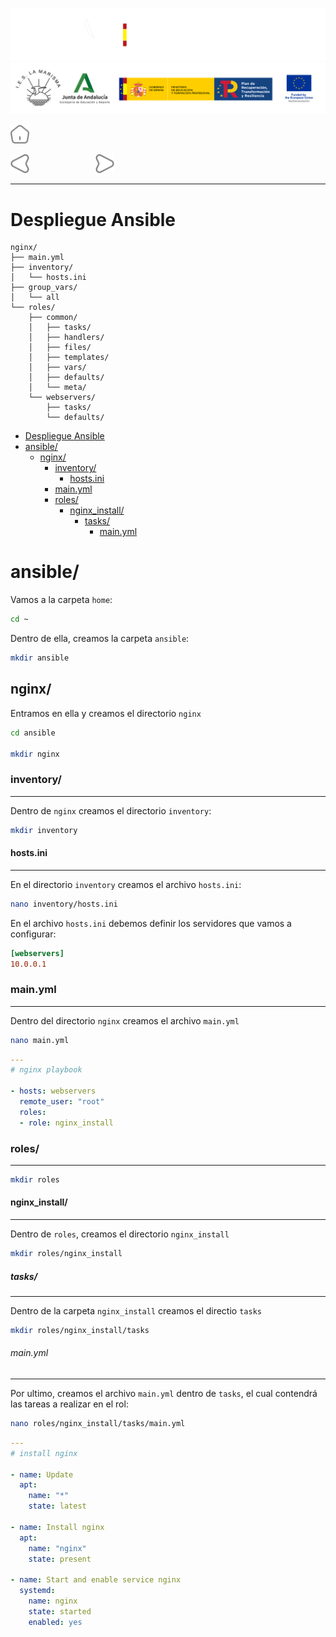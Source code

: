 ![](https://github.com/jcorvid509/.resGen/blob/main/_bannerD.png#gh-dark-mode-only)
![](https://github.com/jcorvid509/.resGen/blob/main/_bannerL.png#gh-light-mode-only)

<a href="/README.md"><img src="https://github.com/jcorvid509/.resGen/blob/main/_home.svg" width="30"></a>

<a href="2.playbook.md"><img src="https://github.com/jcorvid509/.resGen/blob/main/_arrow_r.svg" width="30"></a>
&emsp;&emsp;&emsp;&emsp;&emsp;&emsp;&emsp;
<a href="4.values.md"><img src="https://github.com/jcorvid509/.resGen/blob/main/_arrow.svg" width="30"></a>

---

# Despliegue Ansible

```plaintext
nginx/
├── main.yml
├── inventory/
│   └── hosts.ini
├── group_vars/
│   └── all
└── roles/
    ├── common/
    │   ├── tasks/
    │   ├── handlers/
    │   ├── files/
    │   ├── templates/
    │   ├── vars/
    │   ├── defaults/
    │   └── meta/
    └── webservers/
        ├── tasks/
        └── defaults/
```

- [Despliegue Ansible](#despliegue-ansible)
- [ansible/](#ansible)
  - [nginx/](#nginx)
    - [inventory/](#inventory)
      - [hosts.ini](#hostsini)
    - [main.yml](#mainyml)
    - [roles/](#roles)
      - [nginx\_install/](#nginx_install)
        - [tasks/](#tasks)
          - [main.yml](#mainyml-1)

# ansible/

Vamos a la carpeta `home`:

```bash
cd ~
```

Dentro de ella, creamos la carpeta `ansible`:

```bash
mkdir ansible
```

## nginx/

Entramos en ella y creamos el directorio `nginx`

```bash
cd ansible

mkdir nginx
```

### inventory/
---

Dentro de `nginx` creamos el directorio `inventory`:

```bash
mkdir inventory
```

#### hosts.ini
---

En el directorio `inventory` creamos el archivo `hosts.ini`:

```bash
nano inventory/hosts.ini
```

En el archivo `hosts.ini` debemos definir los servidores que vamos a configurar:

```ini
[webservers]
10.0.0.1
```

### main.yml
---

Dentro del directorio `nginx` creamos el archivo `main.yml`

```bash
nano main.yml
```

```yaml
---
# nginx playbook

- hosts: webservers
  remote_user: "root"
  roles:
  - role: nginx_install
```

### roles/
---

```bash
mkdir roles
```

#### nginx_install/
---

Dentro de `roles`, creamos el directorio `nginx_install`

```bash
mkdir roles/nginx_install
```

##### tasks/
---

Dentro de la carpeta `nginx_install` creamos el directio `tasks`

```bash
mkdir roles/nginx_install/tasks
```

###### main.yml
---

Por ultimo, creamos el archivo `main.yml` dentro de `tasks`, el cual contendrá las tareas a realizar en el rol:

```bash
nano roles/nginx_install/tasks/main.yml
```

```yml
---
# install nginx

- name: Update
  apt:
    name: "*"
    state: latest

- name: Install nginx
  apt:
    name: "nginx"
    state: present

- name: Start and enable service nginx
  systemd:
    name: nginx
    state: started
    enabled: yes
```